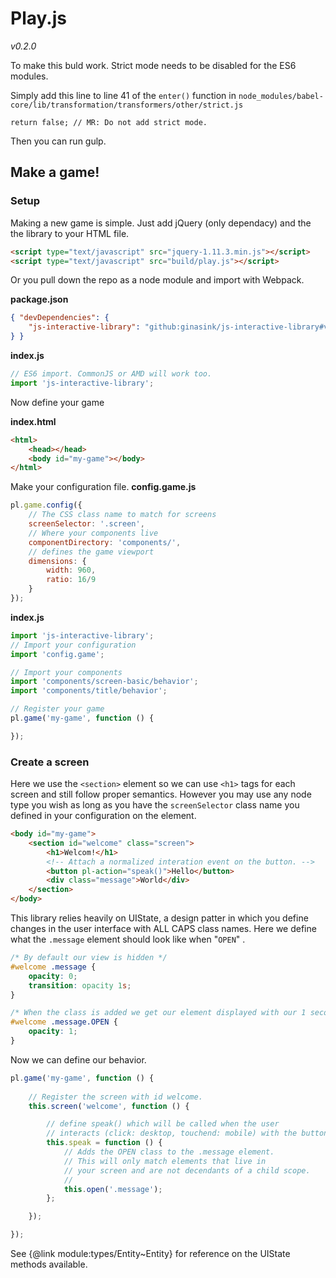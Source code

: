 # Play.js
*v0.2.0*

To make this buld work. Strict mode needs to be disabled for the ES6 modules.

Simply add this line to line 41 of the `enter()` function in `node_modules/babel-core/lib/transformation/transformers/other/strict.js`
```
return false; // MR: Do not add strict mode.
```
Then you can run gulp.

## Make a game!

### Setup

Making a new game is simple. Just add jQuery (only dependacy) and the the library to your HTML file.
```html
<script type="text/javascript" src="jquery-1.11.3.min.js"></script>
<script type="text/javascript" src="build/play.js"></script>
```

Or you pull down the repo as a node module and import with Webpack.

**package.json**
```json
{ "devDependencies": {
	"js-interactive-library": "github:ginasink/js-interactive-library#v0.1.0"
} }
```
**index.js**
```javascript
// ES6 import. CommonJS or AMD will work too.
import 'js-interactive-library';
```

Now define your game

**index.html**
```html
<html>
	<head></head>
	<body id="my-game"></body>
</html>
```
Make your configuration file.
**config.game.js**
```javascript
pl.game.config({
	// The CSS class name to match for screens
	screenSelector: '.screen',
	// Where your components live
	componentDirectory: 'components/',
	// defines the game viewport
	dimensions: {
		width: 960,
		ratio: 16/9
	}
});
```
**index.js**
```javascript
import 'js-interactive-library';
// Import your configuration
import 'config.game';

// Import your components
import 'components/screen-basic/behavior';
import 'components/title/behavior';

// Register your game
pl.game('my-game', function () { 

});
```

### Create a screen

Here we use the `<section>` element so we can use `<h1>` tags for each screen and still follow proper semantics. However you may use any node type you wish as long as you have the `screenSelector` class name you defined in your configuration on the element.

```html
<body id="my-game">
	<section id="welcome" class="screen">
		<h1>Welcom!</h1>
		<!-- Attach a normalized interation event on the button. -->
		<button pl-action="speak()">Hello</button>
		<div class="message">World</div>
	</section>
</body>
```

This library relies heavily on UIState, a design patter in which you define changes in the user interface with ALL CAPS class names. Here we define what the `.message` element should look like when "`OPEN`" .

```css
/* By default our view is hidden */
#welcome .message {
	opacity: 0;
	transition: opacity 1s;
}

/* When the class is added we get our element displayed with our 1 second transition. */
#welcome .message.OPEN {
	opacity: 1;
}
```

Now we can define our behavior.

```javascript
pl.game('my-game', function () { 
	
	// Register the screen with id welcome.
	this.screen('welcome', function () {

		// define speak() which will be called when the user
		// interacts (click: desktop, touchend: mobile) with the button.
		this.speak = function () {
			// Adds the OPEN class to the .message element.
			// This will only match elements that live in
			// your screen and are not decendants of a child scope.
			//
			this.open('.message');
		};

	});

});
```

See {@link module:types/Entity~Entity} for reference on the UIState methods available.
